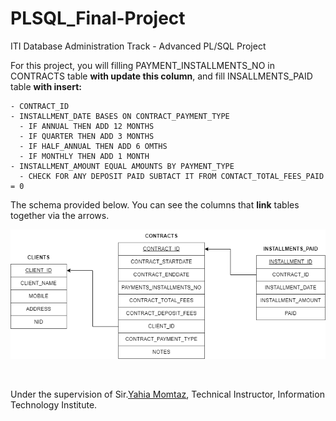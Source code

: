 # PLSQL_Final-Project
ITI Database Administration Track - Advanced PL/SQL Project

For this project, you will filling PAYMENT_INSTALLMENTS_NO in CONTRACTS table **with update this column**, and fill INSALLMENTS_PAID table **with insert:**
```
- CONTRACT_ID 
- INSTALLMENT_DATE BASES ON CONTRACT_PAYMENT_TYPE 
  - IF ANNUAL THEN ADD 12 MONTHS 
  - IF QUARTER THEN ADD 3 MONTHS 
  - IF HALF_ANNUAL THEN ADD 6 OMTHS 
  - IF MONTHLY THEN ADD 1 MONTH
- INSTALLMENT_AMOUNT EQUAL AMOUNTS BY PAYMENT_TYPE 
  - CHECK FOR ANY DEPOSIT PAID SUBTACT IT FROM CONTACT_TOTAL_FEES_PAID = 0
```
The schema provided below. You can see the columns that **link** tables together via the arrows.

<img width="652" alt="screen-shot-2022-06-12-at-10 02 03-pm" src="https://github.com/Habeeb556/PLSQL_Final-Project/blob/main/System%20Diagram.drawio.png">

$~$

Under the supervision of Sir.[Yahia Momtaz](https://www.linkedin.com/in/yahia-momtaz-20a37840), Technical Instructor, Information Technology Institute.

